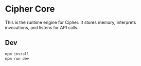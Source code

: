 # Cipher Core

This is the runtime engine for Cipher. It stores memory, interprets invocations, and listens for API calls.

## Dev

```bash
npm install
npm run dev

